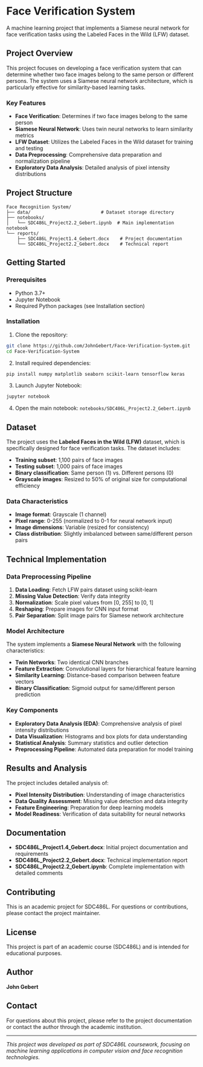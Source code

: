 # Face Verification System

A machine learning project that implements a Siamese neural network for face verification tasks using the Labeled Faces in the Wild (LFW) dataset.

## Project Overview

This project focuses on developing a face verification system that can determine whether two face images belong to the same person or different persons. The system uses a Siamese neural network architecture, which is particularly effective for similarity-based learning tasks.

### Key Features

- **Face Verification**: Determines if two face images belong to the same person
- **Siamese Neural Network**: Uses twin neural networks to learn similarity metrics
- **LFW Dataset**: Utilizes the Labeled Faces in the Wild dataset for training and testing
- **Data Preprocessing**: Comprehensive data preparation and normalization pipeline
- **Exploratory Data Analysis**: Detailed analysis of pixel intensity distributions

## Project Structure

```
Face Recognition System/
├── data/                          # Dataset storage directory
├── notebooks/
│   └── SDC486L_Project2.2_Gebert.ipynb  # Main implementation notebook
└── reports/
    ├── SDC486L_Project1.4_Gebert.docx    # Project documentation
    └── SDC486L_Project2.2_Gebert.docx    # Technical report
```

## Getting Started

### Prerequisites

- Python 3.7+
- Jupyter Notebook
- Required Python packages (see Installation section)

### Installation

1. Clone the repository:
```bash
git clone https://github.com/JohnGebert/Face-Verification-System.git
cd Face-Verification-System
```

2. Install required dependencies:
```bash
pip install numpy matplotlib seaborn scikit-learn tensorflow keras
```

3. Launch Jupyter Notebook:
```bash
jupyter notebook
```

4. Open the main notebook: `notebooks/SDC486L_Project2.2_Gebert.ipynb`

## Dataset

The project uses the **Labeled Faces in the Wild (LFW)** dataset, which is specifically designed for face verification tasks. The dataset includes:

- **Training subset**: 1,100 pairs of face images
- **Testing subset**: 1,000 pairs of face images
- **Binary classification**: Same person (1) vs. Different persons (0)
- **Grayscale images**: Resized to 50% of original size for computational efficiency

### Data Characteristics

- **Image format**: Grayscale (1 channel)
- **Pixel range**: 0-255 (normalized to 0-1 for neural network input)
- **Image dimensions**: Variable (resized for consistency)
- **Class distribution**: Slightly imbalanced between same/different person pairs

## Technical Implementation

### Data Preprocessing Pipeline

1. **Data Loading**: Fetch LFW pairs dataset using scikit-learn
2. **Missing Value Detection**: Verify data integrity
3. **Normalization**: Scale pixel values from [0, 255] to [0, 1]
4. **Reshaping**: Prepare images for CNN input format
5. **Pair Separation**: Split image pairs for Siamese network architecture

### Model Architecture

The system implements a **Siamese Neural Network** with the following characteristics:

- **Twin Networks**: Two identical CNN branches
- **Feature Extraction**: Convolutional layers for hierarchical feature learning
- **Similarity Learning**: Distance-based comparison between feature vectors
- **Binary Classification**: Sigmoid output for same/different person prediction

### Key Components

- **Exploratory Data Analysis (EDA)**: Comprehensive analysis of pixel intensity distributions
- **Data Visualization**: Histograms and box plots for data understanding
- **Statistical Analysis**: Summary statistics and outlier detection
- **Preprocessing Pipeline**: Automated data preparation for model training

## Results and Analysis

The project includes detailed analysis of:

- **Pixel Intensity Distribution**: Understanding of image characteristics
- **Data Quality Assessment**: Missing value detection and data integrity
- **Feature Engineering**: Preparation for deep learning models
- **Model Readiness**: Verification of data suitability for neural networks

## Documentation

- **SDC486L_Project1.4_Gebert.docx**: Initial project documentation and requirements
- **SDC486L_Project2.2_Gebert.docx**: Technical implementation report
- **SDC486L_Project2.2_Gebert.ipynb**: Complete implementation with detailed comments

## Contributing

This is an academic project for SDC486L. For questions or contributions, please contact the project maintainer.

## License

This project is part of an academic course (SDC486L) and is intended for educational purposes.

## Author

**John Gebert** 

## Contact

For questions about this project, please refer to the project documentation or contact the author through the academic institution.

---

*This project was developed as part of SDC486L coursework, focusing on machine learning applications in computer vision and face recognition technologies.*
